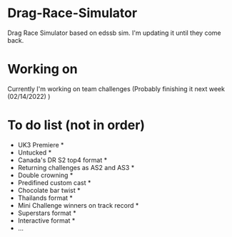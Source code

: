 # Drag-Race-Simulator
Drag Race Simulator based on edssb sim. I'm updating it until they come back.


# Working on
Currently I'm working on team challenges (Probably finishing it next week (02/14/2022) )


# To do list (not in order)
 * UK3 Premiere *
 * Untucked *
 * Canada's DR S2 top4 format *
 * Returning challenges as AS2 and AS3 *
 * Double crowning *
 * Predifined custom cast *
 * Chocolate bar twist *
 * Thailands format *
 * Mini Challenge winners on track record *
 * Superstars format *
 * Interactive format *
 * ...
